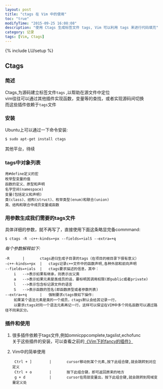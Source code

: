 ```yaml
---
layout: post
title: "ctags 在 Vim 中的使用"
toc: "true"
modifyTime: "2015-09-25 16:08:08"
description: "使用 Ctags 生成标签文件 tags, Vim 可以利用 tags 来进行代码填充"
category: 记录
tags: [Vim, Ctags]
---
```

{% include LU/setup %}


## Ctags

### 简述

Ctags,为源码建立标签文件`tags` ,以帮助在源文件中定位   
vim往往可以通过其他插件实现函数，变量等的查找，或者实现源码间切换  
而这些插件依赖于`tags`文件  

### 安装 

Ubuntu上可以通过一下命令安装:  

	$ sudo apt-get install ctags  

其他平台，待续   

### tags中对象列表  

	用#define定义的宏  
	枚举型变量的值  
	函数的定义、原型和声明  
	名字空间(namespace)  
	变量(包括定义和声明)  
	类(class)、结构(struct)、枚举类型(enum)和联合(union)  
	类、结构和联合中成员变量或函数  

### 用参数生成我们需要的tags文件　　

具体详细的参数，就不再写了，直接使用下面这条略显完备commmand:  

	$ ctags -R -c++-kinds=+px --fields=+ialS --extra=+q

*每个参数解释如下:*  

	-R		|		ctags递归生成子目录的tags（在项目的根目录下很有意义）  
	-c++-kinds=+px	|	ctags记录c++文件中的函数声明,各种外部和前向声明  
	--fields=+ials	|	ctags要求描述的信息，其中：　　
		i	-->表示如果有继承，则表示出父类  
		a	-->表示如果元素是类成员的话，要标明其调用权限(即public或者private)  
		l	-->表示包含标记源文件的语言  
		S	-->表示函数的签名(即函数原型或者参数列表)  
	--extra=+q		|	强制要求ctags做如下操作:  
		如果某个语法元素是类的一个成员，ctags默认会给其记录一行，
		以要求ctags对同一个语法元素再记一行，这样可以保证在VIM中多个同名函数可以通过路径不同来区分。

### 插件和使用  

1. 很多插件依赖于tags文件,例如omnicppcomplete,tagslist,echofunc  
关于这些插件的安装，可以查看之前的[《Vim下的fancy的插件》][vim-some-plugins]  

2. Vim中的简单使用  

		Ctrl + ]		|		cursor移动到某个元素,按下此组合键,就会跳转到对应定义  
		Ctrl + o		|		按下此组合键，即可返回原来的地方  
		g + d			|		cursor在局部变量出，按下此组合键,就会跳转到局域变量定义处  

[vim-some-plugins]:/记录/2014/06/02/vim-some-plugins/ "Vim下的fancy的插件"  

